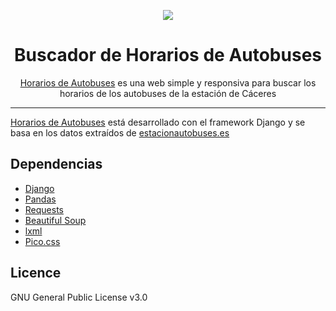 <div align="center">

![](https://static.drebollo.dev/BuscadordeAutobuses/bus_120x120.png)

# Buscador de Horarios de Autobuses
[Horarios de Autobuses](https://bus.drebollo.dev) es una web simple y responsiva para buscar los horarios de los autobuses de la estación de Cáceres

----
<div align="left">
    
[Horarios de Autobuses](https://bus.drebollo.dev) está desarrollado con el framework Django y se basa en los datos extraídos de [estacionautobuses.es](http://estacionautobuses.es/es/) 
    
    
## Dependencias 
* [Django](https://www.djangoproject.com/)
* [Pandas](https://pandas.pydata.org/)
* [Requests](https://github.com/psf/requests)
* [Beautiful Soup](https://www.crummy.com/software/BeautifulSoup/)
* [lxml](https://lxml.de/)
* [Pico.css](https://picocss.com/)
  

    
## Licence
GNU General Public License v3.0
